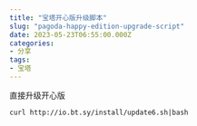 ```yaml
---
title: "宝塔开心版升级脚本"
slug: "pagoda-happy-edition-upgrade-script"
date: 2023-05-23T06:55:00.000Z
categories:
- 分享
tags:
- 宝塔
---
```


直接升级开心版

```
curl http://io.bt.sy/install/update6.sh|bash
```
